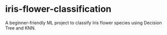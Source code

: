 # iris-flower-classification
A beginner-friendly ML project to classify Iris flower species using Decision Tree and KNN.
